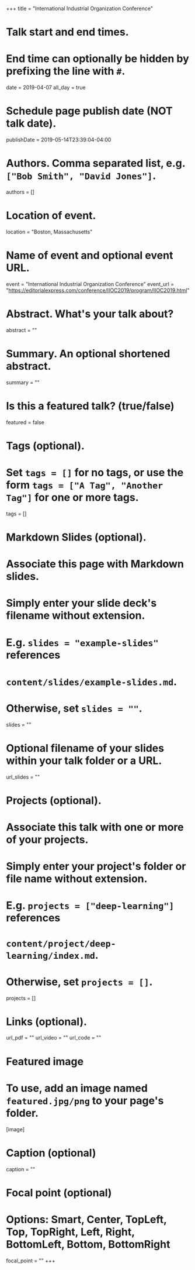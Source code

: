 +++
title = "International Industrial Organization Conference"

# Talk start and end times.
#   End time can optionally be hidden by prefixing the line with `#`.
date = 2019-04-07
all_day = true

# Schedule page publish date (NOT talk date).
publishDate = 2019-05-14T23:39:04-04:00

# Authors. Comma separated list, e.g. `["Bob Smith", "David Jones"]`.
authors = []

# Location of event.
location = "Boston, Massachusetts"

# Name of event and optional event URL.
event = "International Industrial Organization Conference"
event_url = "https://editorialexpress.com/conference/IIOC2019/program/IIOC2019.html"

# Abstract. What's your talk about?
abstract = ""

# Summary. An optional shortened abstract.
summary = ""

# Is this a featured talk? (true/false)
featured = false

# Tags (optional).
#   Set `tags = []` for no tags, or use the form `tags = ["A Tag", "Another Tag"]` for one or more tags.
tags = []

# Markdown Slides (optional).
#   Associate this page with Markdown slides.
#   Simply enter your slide deck's filename without extension.
#   E.g. `slides = "example-slides"` references 
#   `content/slides/example-slides.md`.
#   Otherwise, set `slides = ""`.
slides = ""

# Optional filename of your slides within your talk folder or a URL.
url_slides = ""

# Projects (optional).
#   Associate this talk with one or more of your projects.
#   Simply enter your project's folder or file name without extension.
#   E.g. `projects = ["deep-learning"]` references 
#   `content/project/deep-learning/index.md`.
#   Otherwise, set `projects = []`.
projects = []

# Links (optional).
url_pdf = ""
url_video = ""
url_code = ""

# Featured image
# To use, add an image named `featured.jpg/png` to your page's folder. 
[image]
  # Caption (optional)
  caption = ""

  # Focal point (optional)
  # Options: Smart, Center, TopLeft, Top, TopRight, Left, Right, BottomLeft, Bottom, BottomRight
  focal_point = ""
+++
